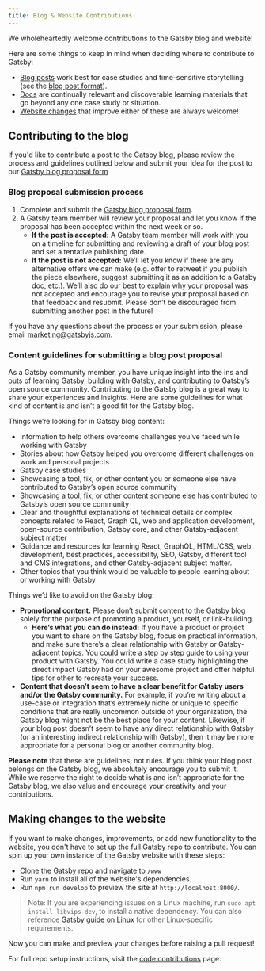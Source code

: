```yaml
---
title: Blog & Website Contributions
---
```


We wholeheartedly welcome contributions to the Gatsby blog and website!

Here are some things to keep in mind when deciding where to contribute to Gatsby:

- [Blog posts](#contributing-to-the-blog) work best for case studies and time-sensitive storytelling (see the [blog post format](#blog-post-format)).
- [Docs](/contributing/docs-contributions/) are continually relevant and discoverable learning materials that go beyond any one case study or situation.
- [Website changes](#making-changes-to-the-website) that improve either of these are always welcome!

## Contributing to the blog
If you'd like to contribute a post to the Gatsby blog, please review the process and guidelines outlined below and submit your
idea for the post to our [Gatsby blog proposal form](https://airtable.com/shr3449954866i3iF)

### Blog proposal submission process
1. Complete and submit the [Gatsby blog proposal form](https://airtable.com/shr3449954866i3iF).
2. A Gatsby team member will review your proposal and let you know if the proposal has been accepted within the next week or so.
    - __If the post is accepted:__ A Gatsby team member will work with you on a timeline for submitting and reviewing a draft of your blog post and set a tentative publishing date.
    - __If the post is not accepted:__ We’ll let you know if there are any alternative offers we can make (e.g. offer to retweet if you publish the piece elsewhere, suggest submitting it as an addition to a Gatsby doc, etc.). We’ll also do our best to explain why your proposal was not accepted and encourage you to revise your proposal based on that feedback and resubmit. Please don’t be discouraged from submitting another post in the future!

If you have any questions about the process or your submission, please email [marketing@gatsbyjs.com](mailto:marketing@gatsbyjs.com).

### Content guidelines for submitting a blog post proposal
As a Gatsby community member, you have unique insight into the ins and outs of learning Gatsby, building with Gatsby, and contributing to Gatsby’s open source community. Contributing to the Gatsby blog is a great way to share your experiences and insights. Here are some guidelines for what kind of content is and isn’t a good fit for the Gatsby blog.

Things we’re looking for in Gatsby blog content:
- Information to help others overcome challenges you’ve faced while working with Gatsby
- Stories about how Gatsby helped you overcome different challenges on work and personal projects
- Gatsby case studies
- Showcasing a tool, fix, or other content you or someone else have contributed to Gatsby’s open source community
- Showcasing a tool, fix, or other content someone else has contributed to Gatsby’s open source community
- Clear and thoughtful explanations of technical details or complex concepts related to React, Graph QL, web and application development, open-source contribution, Gatsby core, and other Gatsby-adjacent subject matter
- Guidance and resources for learning React, GraphQL, HTML/CSS, web development, best practices, accessibility, SEO, Gatsby, different tool and CMS integrations, and other Gatsby-adjacent subject matter.
- Other topics that you think would be valuable to people learning about or working with Gatsby

Things we’d like to avoid on the Gatsby blog:
- __Promotional content.__ Please don’t submit content to the Gatsby blog solely for the purpose of promoting a product, yourself, or link-building.
    - __Here’s what you can do instead:__ If you have a product or project you want to share on the Gatsby blog, focus on practical information, and make sure there’s a clear relationship with Gatsby or Gatsby-adjacent topics. You could write a step by step guide to using your product with Gatsby. You could write a case study highlighting the direct impact Gatsby had on your awesome project and offer helpful tips for other to recreate your success.
- __Content that doesn’t seem to have a clear benefit for Gatsby users and/or the Gatsby community.__ For example, if you’re writing about a use-case or integration that’s extremely niche or unique to specific conditions that are really uncommon outside of your organization, the Gatsby blog might not be the best place for your content. Likewise, if your blog post doesn’t seem to have any direct relationship with Gatsby (or an interesting indirect relationship with Gatsby), then it may be more appropriate for a personal blog or another community blog.

__Please note__ that these are guidelines, not rules. If you think your blog post belongs on the Gatsby blog, we absolutely encourage you to submit it. While we reserve the right to decide what is and isn’t appropriate for the Gatsby blog, we also value and encourage your creativity and your contributions. 

## Making changes to the website

If you want to make changes, improvements, or add new functionality to the website, you don't have to set up the full Gatsby repo to contribute. You can spin up your own instance of the Gatsby website with these steps:

- Clone [the Gatsby repo](https://github.com/gatsbyjs/gatsby/) and navigate to `/www`
- Run `yarn` to install all of the website's dependencies.
- Run `npm run develop` to preview the site at `http://localhost:8000/`.

> Note: If you are experiencing issues on a Linux machine, run `sudo apt install libvips-dev`, to install a native dependency. You can also reference [Gatsby guide on Linux](/docs/gatsby-on-linux/) for other Linux-specific requirements.

Now you can make and preview your changes before raising a pull request!

For full repo setup instructions, visit the [code contributions](/contributing/code-contributions/) page.
